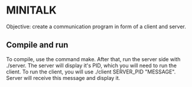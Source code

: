 # MINITALK

Objective: create a communication program in form of a client and server.

## **Compile and run**

To compile, use the command make.
After that, run the server side with ./server. The server will display it's PID, which you will need to run the client.
To run the client, you will use ./client SERVER_PID "MESSAGE".
Server will receive this message and display it.